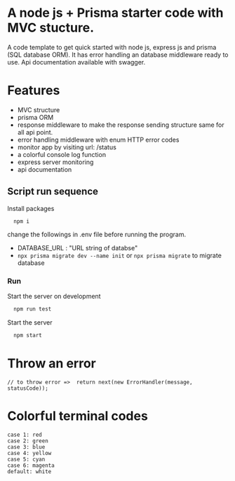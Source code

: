 
# A node js + Prisma starter code with MVC stucture. 

A code template to get quick started with node js, express js and prisma (SQL database ORM). It has error handling an database middleware ready to use. Api documentation available with swagger.

# Features 

- MVC structure
- prisma ORM
- response middleware to make the response sending structure same for all api point.
- error handling middleware with enum HTTP error codes
- monitor app by visiting url: /status
- a colorful console log function
- express server monitoring
- api documentation


## Script run sequence

Install packages

```
  npm i
```
change the followings in .env file before running the program.
- DATABASE_URL : "URL string of databse"
- ```npx prisma migrate dev --name init``` or ```npx prisma migrate``` to migrate database

### Run 

Start the server on development

```bash
  npm run test
```
Start the server

```bash
  npm start
```

# Throw an error
```
// to throw error =>  return next(new ErrorHandler(message, statusCode));
```

# Colorful terminal codes

```
case 1: red
case 2: green
case 3: blue
case 4: yellow 
case 5: cyan 
case 6: magenta
default: white
```

